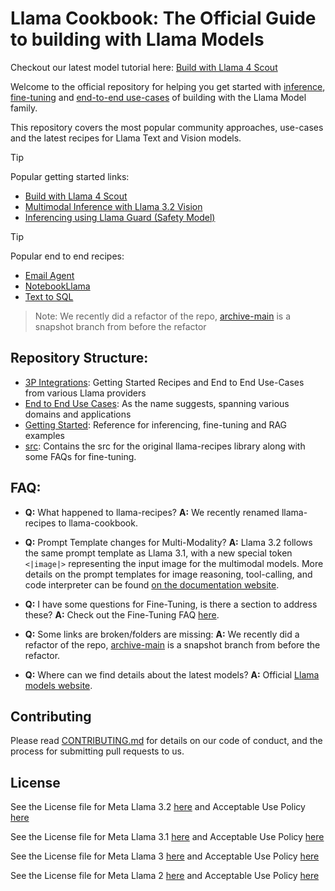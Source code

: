 # Llama Cookbook: The Official Guide to building with Llama Models

Checkout our latest model tutorial here: [Build with Llama 4 Scout](./getting-started/build_with_llama_4.ipynb)

Welcome to the official repository for helping you get started with [inference](https://github.com/meta-llama/llama-cookbook/tree/main/getting-started/inference/), [fine-tuning](https://github.com/meta-llama/llama-cookbook/tree/main/getting-started/finetuning) and [end-to-end use-cases](https://github.com/meta-llama/llama-cookbook/tree/main/end-to-end-use-cases) of building with the Llama Model family.

This repository covers the most popular community approaches, use-cases and the latest recipes for Llama Text and Vision models.

> [!TIP]
> Popular getting started links:
> * [Build with Llama 4 Scout](https://github.com/meta-llama/llama-cookbook/tree/main/getting-started/build_with_llama_4.ipynb)
> * [Multimodal Inference with Llama 3.2 Vision](https://github.com/meta-llama/llama-cookbook/tree/main/getting-started/inference/local_inference/README.md#multimodal-inference)
> * [Inferencing using Llama Guard (Safety Model)](https://github.com/meta-llama/llama-cookbook/tree/main/getting-started/responsible_ai/llama_guard/)

> [!TIP]
> Popular end to end recipes:
> * [Email Agent](https://github.com/meta-llama/llama-cookbook/tree/main/end-to-end-use-cases/email_agent/)
> * [NotebookLlama](https://github.com/meta-llama/llama-cookbook/tree/main/end-to-end-use-cases/NotebookLlama/)
> * [Text to SQL](https://github.com/meta-llama/llama-cookbook/tree/main/end-to-end-use-cases/coding/text2sql/)


> Note: We recently did a refactor of the repo, [archive-main](https://github.com/meta-llama/llama-cookbook/tree/archive-main) is a snapshot branch from before the refactor

## Repository Structure:

- [3P Integrations](https://github.com/meta-llama/llama-cookbook/tree/main/3p-integrations): Getting Started Recipes and End to End Use-Cases from various Llama providers
- [End to End Use Cases](https://github.com/meta-llama/llama-cookbook/tree/main/end-to-end-use-cases): As the name suggests, spanning various domains and applications
- [Getting Started](https://github.com/meta-llama/llama-cookbook/tree/main/getting-started/): Reference for inferencing, fine-tuning and RAG examples
- [src](https://github.com/meta-llama/llama-cookbook/tree/main/src/): Contains the src for the original llama-recipes library along with some FAQs for fine-tuning.

## FAQ:

- **Q:** What happened to llama-recipes?
  **A:** We recently renamed llama-recipes to llama-cookbook.

- **Q:** Prompt Template changes for Multi-Modality?
  **A:** Llama 3.2 follows the same prompt template as Llama 3.1, with a new special token `<|image|>` representing the input image for the multimodal models. More details on the prompt templates for image reasoning, tool-calling, and code interpreter can be found [on the documentation website](https://www.llama.com/docs/overview).

- **Q:** I have some questions for Fine-Tuning, is there a section to address these?
  **A:** Check out the Fine-Tuning FAQ [here](https://github.com/meta-llama/llama-cookbook/tree/main/src/docs/).

- **Q:** Some links are broken/folders are missing:
  **A:** We recently did a refactor of the repo, [archive-main](https://github.com/meta-llama/llama-cookbook/tree/archive-main) is a snapshot branch from before the refactor.

- **Q:** Where can we find details about the latest models?
  **A:** Official [Llama models website](https://www.llama.com).

## Contributing

Please read [CONTRIBUTING.md](CONTRIBUTING.md) for details on our code of conduct, and the process for submitting pull requests to us.

## License
<!-- markdown-link-check-disable -->

See the License file for Meta Llama 3.2 [here](https://github.com/meta-llama/llama-models/blob/main/models/llama3_2/LICENSE) and Acceptable Use Policy [here](https://github.com/meta-llama/llama-models/blob/main/models/llama3_2/USE_POLICY.md)

See the License file for Meta Llama 3.1 [here](https://github.com/meta-llama/llama-models/blob/main/models/llama3_1/LICENSE) and Acceptable Use Policy [here](https://github.com/meta-llama/llama-models/blob/main/models/llama3_1/USE_POLICY.md)

See the License file for Meta Llama 3 [here](https://github.com/meta-llama/llama-models/blob/main/models/llama3/LICENSE) and Acceptable Use Policy [here](https://github.com/meta-llama/llama-models/blob/main/models/llama3/USE_POLICY.md)

See the License file for Meta Llama 2 [here](https://github.com/meta-llama/llama-models/blob/main/models/llama2/LICENSE) and Acceptable Use Policy [here](https://github.com/meta-llama/llama-models/blob/main/models/llama2/USE_POLICY.md)
<!-- markdown-link-check-enable -->

